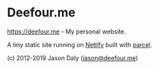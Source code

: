 # Deefour.me

https://deefour.me - My personal website.

A tiny static site running on [Netlify](https://netlify.com) built with [parcel](https://parceljs.org/).

(c) 2012-2019 Jason Daly (jason@deefour.me)
